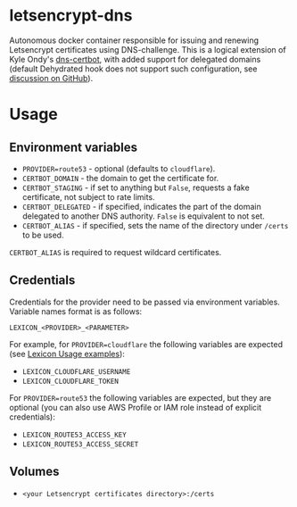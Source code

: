 # letsencrypt-dns
Autonomous docker container responsible for issuing and renewing Letsencrypt certificates using DNS-challenge. This is a logical extension of Kyle Ondy's [dns-certbot](https://hub.docker.com/r/kyleondy/dns-certbot/), with added support for delegated domains (default Dehydrated hook does not support such configuration, see [discussion on GitHub](https://github.com/AnalogJ/lexicon/issues/80)).

# Usage

## Environment variables

* `PROVIDER=route53` - optional (defaults to `cloudflare`).
* `CERTBOT_DOMAIN` - the domain to get the certificate for.
* `CERTBOT_STAGING` - if set to anything but `False`, requests a fake certificate,
not subject to rate limits.
* `CERTBOT_DELEGATED` - if specified, indicates the part of the domain delegated to another DNS authority. `False` is equivalent to not set.
* `CERTBOT_ALIAS` - if specified, sets the name of the directory under `/certs` to be used.

`CERTBOT_ALIAS` is required to request wildcard certificates.

## Credentials

Credentials for the provider need to be passed via environment variables.
Variable names format is as follows:

```
LEXICON_<PROVIDER>_<PARAMETER>
```

For example, for `PROVIDER=cloudflare` the following variables are expected (see
[Lexicon Usage examples][1]):
* `LEXICON_CLOUDFLARE_USERNAME`
* `LEXICON_CLOUDFLARE_TOKEN`

For `PROVIDER=route53` the following variables are expected, but they are optional
(you can also use AWS Profile or IAM role instead of explicit credentials):
* `LEXICON_ROUTE53_ACCESS_KEY`
* `LEXICON_ROUTE53_ACCESS_SECRET`

## Volumes

* `<your Letsencrypt certificates directory>:/certs`

[1]: https://github.com/AnalogJ/lexicon/tree/d30759754272c8fa2e7426b0fe0980022318083e#usage
